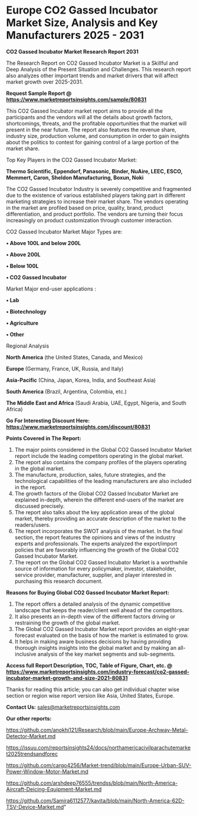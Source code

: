 # Europe CO2 Gassed Incubator Market Size, Analysis and Key Manufacturers 2025 - 2031

<strong>CO2 Gassed Incubator Market Research Report 2031</strong>

The Research Report on CO2 Gassed Incubator Market is a Skillful and Deep Analysis of the Present Situation and Challenges. This research report also analyzes other important trends and market drivers that will affect market growth over 2025-2031.

<strong>Request Sample Report @ <a href=https://www.marketreportsinsights.com/sample/80831>https://www.marketreportsinsights.com/sample/80831</a></strong>

This CO2 Gassed Incubator market report aims to provide all the participants and the vendors will all the details about growth factors, shortcomings, threats, and the profitable opportunities that the market will present in the near future. The report also features the revenue share, industry size, production volume, and consumption in order to gain insights about the politics to contest for gaining control of a large portion of the market share.

Top Key Players in the CO2 Gassed Incubator Market:

<strong>Thermo Scientific, Eppendorf, Panasonic, Binder, NuAire, LEEC, ESCO, Memmert, Caron, Sheldon Manufacturing, Boxun, Noki</strong>

The CO2 Gassed Incubator Industry is severely competitive and fragmented due to the existence of various established players taking part in different marketing strategies to increase their market share. The vendors operating in the market are profiled based on price, quality, brand, product differentiation, and product portfolio. The vendors are turning their focus increasingly on product customization through customer interaction.

CO2 Gassed Incubator Market Major Types are:

<strong>• Above 100L and below 200L

• Above 200L

• Below 100L

• CO2 Gassed Incubator</strong>

Market Major end-user applications :

<strong>• Lab

• Biotechnology

• Agriculture

• Other</strong>

Regional Analysis

</u><strong><b>North America</b></strong> (the United States, Canada, and Mexico)

<strong><b>Europe </b></strong>(Germany, France, UK, Russia, and Italy)

<strong><b>Asia-Pacific</b></strong> (China, Japan, Korea, India, and Southeast Asia)

<strong><b>South America</b></strong> (Brazil, Argentina, Colombia, etc.)

<strong><b>The Middle East and Africa</b></strong> (Saudi Arabia, UAE, Egypt, Nigeria, and South Africa)

<strong>Go For Interesting Discount Here: <a href=https://www.marketreportsinsights.com/discount/80831>https://www.marketreportsinsights.com/discount/80831</a></strong>

<strong>Points Covered in The Report:</strong>
<ol>
  <li>The major points considered in the Global CO2 Gassed Incubator Market report include the leading competitors operating in the global market.</li>
  <li>The report also contains the company profiles of the players operating in the global market.</li>
  <li>The manufacture, production, sales, future strategies, and the technological capabilities of the leading manufacturers are also included in the report.</li>
  <li>The growth factors of the Global CO2 Gassed Incubator Market are explained in-depth, wherein the different end-users of the market are discussed precisely.</li>
  <li>The report also talks about the key application areas of the global market, thereby providing an accurate description of the market to the readers/users.</li>
  <li>The report incorporates the SWOT analysis of the market. In the final section, the report features the opinions and views of the industry experts and professionals. The experts analyzed the export/import policies that are favorably influencing the growth of the Global CO2 Gassed Incubator Market.</li>
  <li>The report on the Global CO2 Gassed Incubator Market is a worthwhile source of information for every policymaker, investor, stakeholder, service provider, manufacturer, supplier, and player interested in purchasing this research document.</li>
</ol>
<strong>Reasons for Buying Global CO2 Gassed Incubator Market Report:</strong>

<ol>
  <li>The report offers a detailed analysis of the dynamic competitive landscape that keeps the reader/client well ahead of the competitors.</li>
  <li>It also presents an in-depth view of the different factors driving or restraining the growth of the global market.</li>
  <li>The Global CO2 Gassed Incubator Market report provides an eight-year forecast evaluated on the basis of how the market is estimated to grow.</li>
  <li>It helps in making aware business decisions by having providing thorough insights insights into the global market and by making an all-inclusive analysis of the key market segments and sub-segments.</li>
</ol>
<strong>Access full Report Description, TOC, Table of Figure, Chart, etc. @ <a href=https://www.marketreportsinsights.com/industry-forecast/co2-gassed-incubator-market-growth-and-size-2021-80831>https://www.marketreportsinsights.com/industry-forecast/co2-gassed-incubator-market-growth-and-size-2021-80831</a></strong>


Thanks for reading this article; you can also get individual chapter wise section or region wise report version like Asia, United States, Europe.

<strong>Contact Us:</strong>
sales@marketreportsinsights.com

<strong>Our other reports:</strong>

<a href=https://github.com/anokhi121/Research/blob/main/Europe-Archway-Metal-Detector-Market.md>https://github.com/anokhi121/Research/blob/main/Europe-Archway-Metal-Detector-Market.md</a>

<a href=https://issuu.com/reportsinsights24/docs/northamericacivilparachutemarket2025trendsandforec>https://issuu.com/reportsinsights24/docs/northamericacivilparachutemarket2025trendsandforec</a>

<a href=https://github.com/cargo4256/Market-trend/blob/main/Europe-Urban-SUV-Power-Window-Motor-Market.md>https://github.com/cargo4256/Market-trend/blob/main/Europe-Urban-SUV-Power-Window-Motor-Market.md</a>

<a href=https://github.com/arshdeep76555/trendss/blob/main/North-America-Aircraft-Deicing-Equipment-Market.md>https://github.com/arshdeep76555/trendss/blob/main/North-America-Aircraft-Deicing-Equipment-Market.md</a>

<a href=https://github.com/Samira6112577/kavita/blob/main/North-America-62D-TSV-Device-Market.md>https://github.com/Samira6112577/kavita/blob/main/North-America-62D-TSV-Device-Market.md</a>"
